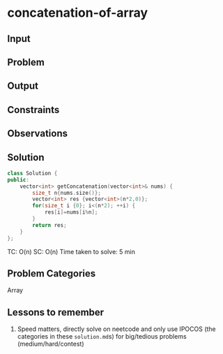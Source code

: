 # concatenation-of-array 
## Input 
## Problem 
## Output 
## Constraints 
## Observations 
## Solution 
```cpp
class Solution {
public:
    vector<int> getConcatenation(vector<int>& nums) {
        size_t n{nums.size()};
        vector<int> res {vector<int>(n*2,0)};
        for(size_t i {0}; i<(n*2); ++i) {
            res[i]=nums[i%n];
        }
        return res;
    }
};
```
TC: O(n) SC: O(n) Time taken to solve: 5 min
## Problem Categories 
Array
## Lessons to remember 
1. Speed matters, directly solve on neetcode and only use IPOCOS (the categories in these `solution.md`s) for big/tedious problems (medium/hard/contest)
